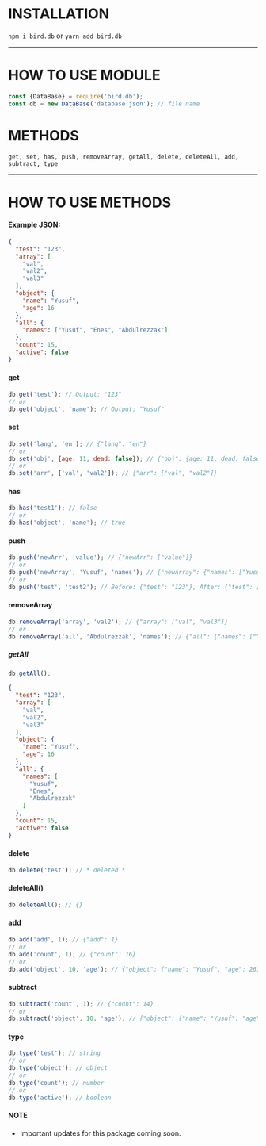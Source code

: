 # INSTALLATION

``npm i bird.db``
or
``yarn add bird.db``

---

# HOW TO USE MODULE

````javascript
const {DataBase} = require('bird.db');
const db = new DataBase('database.json'); // file name
````

# METHODS
``get, set, has, push, removeArray, getAll, delete, deleteAll, add, subtract, type``

---

# HOW TO USE METHODS

#### Example JSON:

```json
{
  "test": "123",
  "array": [
    "val",
    "val2",
    "val3"
  ],
  "object": {
    "name": "Yusuf",
    "age": 16
  },
  "all": {
    "names": ["Yusuf", "Enes", "Abdulrezzak"]
  },
  "count": 15,
  "active": false
}
```

#### get
```javascript
db.get('test'); // Output: "123"
// or
db.get('object', 'name'); // Output: "Yusuf"
```

#### set
```javascript
db.set('lang', 'en'); // {"lang": "en"}
// or
db.set('obj', {age: 11, dead: false}); // {"obj": {age: 11, dead: false}}
// or
db.set('arr', ['val', 'val2']); // {"arr": ["val", "val2"]}
```

#### has
```javascript
db.has('test1'); // false
// or
db.has('object', 'name'); // true
```

#### push
```javascript
db.push('newArr', 'value'); // {"newArr": ["value"]}
// or
db.push('newArray', 'Yusuf', 'names'); // {"newArray": {"names": ["Yusuf"]}}
// or
db.push('test', 'test2'); // Before: {"test": "123"}, After: {"test": ["123", "test2"]}
```

#### removeArray
```javascript
db.removeArray('array', 'val2'); // {"array": ["val", "val3"]}
// or
db.removeArray('all', 'Abdulrezzak', 'names'); // {"all": {"names": ["Yusuf", "Enes"]}}
```

##### getAll
```javascript
db.getAll();
```

```json
{
  "test": "123",
  "array": [
    "val",
    "val2",
    "val3"
  ],
  "object": {
    "name": "Yusuf",
    "age": 16
  },
  "all": {
    "names": [
      "Yusuf",
      "Enes",
      "Abdulrezzak"
    ]
  },
  "count": 15,
  "active": false
}
```

#### delete
```javascript
db.delete('test'); // * deleted *
```

#### deleteAll()
```javascript
db.deleteAll(); // {}
```

#### add
```javascript
db.add('add', 1); // {"add": 1}
// or
db.add('count', 1); // {"count": 16}
// or
db.add('object', 10, 'age'); // {"object": {"name": "Yusuf", "age": 26}}
```

#### subtract
```javascript
db.subtract('count', 1); // {"count": 14}
// or
db.subtract('object', 10, 'age'); // {"object": {"name": "Yusuf", "age": 6}}
```

#### type
```javascript
db.type('test'); // string
// or
db.type('object'); // object
// or
db.type('count'); // number
// or
db.type('active'); // boolean
```

#### NOTE
- Important updates for this package coming soon.
